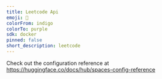 ```yaml
---
title: Leetcode Api
emoji: 👀
colorFrom: indigo
colorTo: purple
sdk: docker
pinned: false
short_description: leetcode
---
```


Check out the configuration reference at https://huggingface.co/docs/hub/spaces-config-reference
